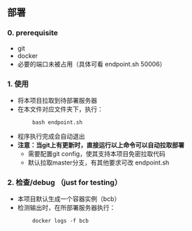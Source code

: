 ## 部署

### 0. prerequisite
- git
- docker
- 必要的端口未被占用（具体可看 endpoint.sh 50006）

### 1. 使用
- 将本项目拉取到待部署服务器
- 在本文件对应文件夹下，执行：

``` shell
        bash endpoint.sh
```

- 程序执行完成会自动退出
- **注意：当git上有更新时，直接运行以上命令可以自动拉取部署**
  - 需要配置git config，使其支持本项目免密拉取代码
  - 默认拉取master分支，有其他要求可改 endpoint.sh

### 2. 检查/debug （just for testing）
 - 本项目默认生成一个容器实例（bcb）
 - 检测输出时，在所部署服务器执行：

``` shell
        docker logs -f bcb
```
